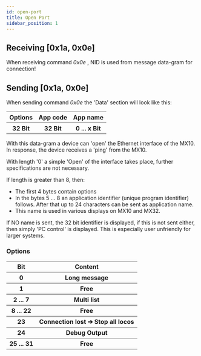 ```yaml
---
id: open-port
title: Open Port
sidebar_position: 1
---
```


## Receiving [0x1a, 0x0e]

When receiving command _0x0e_ , NID is used from message data-gram for connection!

## Sending [0x1a, 0x0e]

When sending command _0x0e_ the 'Data' section will look like this:

<table>
  <tr>
    <th>Options</th>
    <th>App code</th>
    <th>App name</th>
  </tr>
  <tr>
    <th>32 Bit</th>
    <th>32 Bit</th>
    <th>0 ... x Bit</th>
  </tr>
</table>

With this data-gram a device can 'open' the Ethernet interface of the MX10. In response, the device receives a 'ping' from the MX10.

With length '0' a simple 'Open' of the interface takes place, further specifications are not necessary.

If length is greater than 8, then:

- The first 4 bytes contain options
- In the bytes 5 ... 8 an application identifier (unique program identifier) follows. After that up to 24 characters can be sent as application name.
- This name is used in various displays on MX10 and MX32.

If NO name is sent, the 32 bit identifier is displayed, if this is not sent either, then simply 'PC control' is displayed. This is especially user unfriendly for larger systems.

### Options

<table>
  <tr>
    <th>Bit</th>
    <th>Content</th>
  </tr>
  <tr>
    <th>0</th>
    <th>Long message</th>
  </tr>
  <tr>
    <th>1</th>
    <th>Free</th>
  </tr>
  <tr>
    <th>2 ... 7</th>
    <th>Multi list</th>
  </tr>
  <tr>
    <th>8 ... 22</th>
    <th>Free</th>
  </tr>
  <tr>
    <th>23</th>
    <th>Connection lost ➔ Stop all locos</th>
  </tr>
  <tr>
    <th>24</th>
    <th>Debug Output</th>
  </tr>
  <tr>
    <th>25 ... 31</th>
    <th>Free</th>
  </tr>
</table>
